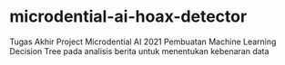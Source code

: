 # microdential-ai-hoax-detector
Tugas Akhir Project Microdential AI 2021
Pembuatan Machine Learning Decision Tree pada analisis berita untuk menentukan kebenaran data
